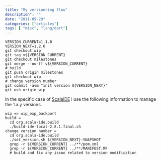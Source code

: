 ```yaml
---
title: "My versionning flow"
description": ""
date: "2011-05-29"
categories: ["articles"]
tags: [ "misc", "lang/dart"]
---
```


    VERSION_CURRENT=1.1.0
    VERSION_NEXT=1.2.0
    git checkout wip
    git tag v${VERSION_CURRENT}
    git checkout milestones
    git merge --no-ff v${VERSION_CURRENT}
    # build
    git push origin milestones
    git checkout wip
    # change version number
    git commit -avm "init version ${VERSION_NEXT}"
    git ush origin wip

In the specific case of [ScalaIDE](http://scala-ide.org/) I use the following information to manage the 1.x.y versions.

    wip => wip_exp_backport
    build =
      cd org.scala-ide.build
      ./build-ide-local-2.8.1.final.sh
    change version number =
      cd org.scala-ide.build
      ./set_version.sh ${VERSION_NEXT}-SNAPSHOT
      grep -r ${VERSION_CURRENT} ../**/pom.xml
      grep -r ${VERSION_CURRENT} ../**/MANIFEST.MF
      # build and fix any issue related to version modification
    
